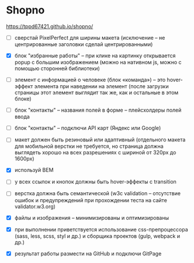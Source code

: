 # Shopno

https://tppd67421.github.io/shopno/

- [ ] сверстай PixelPerfect для ширины макета (исключение – не центрированные
заголовки сделай центрированными)
- [x] блок "избранные работы" – при клике на картинку открывается popup с большим
изображением (можно на нативном js, можно с помощью сторонней библиотеки)
- [ ] элемент с информацией о человеке (блок «команда») – это hover-эффект
элемента при наведении на элемент (после загрузки страницы этот элемент
выглядит так же, как и остальные в этом блоке)
- [ ] блок "контакты" – названия полей в форме – плейсхолдеры полей ввода
- [ ] блок "контакты" – подключи API карт (Яндекс или Google)
- [ ] макет должен быть резиновый или адаптивный (отдельного макета для мобильной
верстки не требуется, но страница должна выглядеть хорошо на всех разрешениях
с шириной от 320px до 1600px)
- [x] используй BEM
- [ ] у всех ссылок и кнопок должны быть hover-эффекты с transition
- [ ] верстка должна быть семантической (w3c validation – отсутствие ошибок и
предупреждений при прохождении теста на сайте validator.w3.org)
- [x] файлы и изображения – минимизированы и оптимизированы
- [x] при выполнении приветствуется использование css-препроцессора (sass, less,
scss, styl и др.) и сборщика проектов (gulp, webpack и др.)
- [x] результат работы размести на GitHub и подключи GitPage

